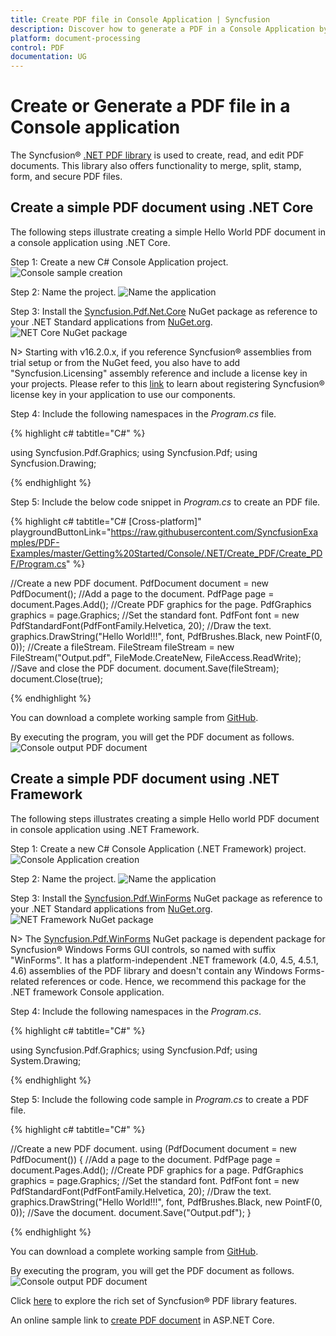 ```yaml
---
title: Create PDF file in Console Application | Syncfusion
description: Discover how to generate a PDF in a Console Application by using the Syncfusion PDF library efficiently.
platform: document-processing
control: PDF
documentation: UG
--- 
```


# Create or Generate a PDF file in a Console application

The Syncfusion&reg; [.NET PDF library](https://www.syncfusion.com/document-processing/pdf-framework/net/pdf-library) is used to create, read, and edit PDF documents. This library also offers functionality to merge, split, stamp, form, and secure PDF files.

## Create a simple PDF document using .NET Core

The following steps illustrate creating a simple Hello World PDF document in a console application using .NET Core.

Step 1: Create a new C# Console Application project.
![Console sample creation](Console_images/console-sample-creation.png)

Step 2: Name the project.
![Name the application](Console_images/Name_project_core.png)

Step 3: Install the [Syncfusion.Pdf.Net.Core](https://www.nuget.org/packages/Syncfusion.Pdf.Net.Core) NuGet package as reference to your .NET Standard applications from [NuGet.org](https://www.nuget.org).
![NET Core NuGet package](Console_images/Nuget_package_Core.png)

N> Starting with v16.2.0.x, if you reference Syncfusion&reg; assemblies from trial setup or from the NuGet feed, you also have to add "Syncfusion.Licensing" assembly reference and include a license key in your projects. Please refer to this [link](https://help.syncfusion.com/common/essential-studio/licensing/overview) to learn about registering Syncfusion&reg; license key in your application to use our components.

Step 4: Include the following namespaces in the *Program.cs* file.

{% highlight c# tabtitle="C#" %}

using Syncfusion.Pdf.Graphics;
using Syncfusion.Pdf;
using Syncfusion.Drawing;

{% endhighlight %}

Step 5: Include the below code snippet in *Program.cs* to create an PDF file.

{% highlight c# tabtitle="C# [Cross-platform]" playgroundButtonLink="https://raw.githubusercontent.com/SyncfusionExamples/PDF-Examples/master/Getting%20Started/Console/.NET/Create_PDF/Create_PDF/Program.cs" %}
 
//Create a new PDF document.
PdfDocument document = new PdfDocument();
//Add a page to the document.
PdfPage page = document.Pages.Add();
//Create PDF graphics for the page.
PdfGraphics graphics = page.Graphics;
//Set the standard font.
PdfFont font = new PdfStandardFont(PdfFontFamily.Helvetica, 20);
//Draw the text.
graphics.DrawString("Hello World!!!", font, PdfBrushes.Black, new PointF(0, 0));
//Create a fileStream.
FileStream fileStream = new FileStream("Output.pdf", FileMode.CreateNew, FileAccess.ReadWrite);
//Save and close the PDF document.
document.Save(fileStream);
document.Close(true);

{% endhighlight %}

You can download a complete working sample from [GitHub](https://github.com/SyncfusionExamples/PDF-Examples/tree/master/Getting%20Started/Console/.NET/Create_PDF).

By executing the program, you will get the PDF document as follows.
![Console output PDF document](GettingStarted_images/pdf-generation-output.png)

## Create a simple PDF document using .NET Framework

The following steps illustrates creating a simple Hello world PDF document in console application using .NET Framework.

Step 1: Create a new C# Console Application (.NET Framework) project.
![Console Application creation](Console_images/console-app-sample-creation.png)

Step 2: Name the project.
![Name the application](Console_images/Name_project_Framework.png)

Step 3: Install the [Syncfusion.Pdf.WinForms](https://www.nuget.org/packages/Syncfusion.Pdf.WinForms/) NuGet package as reference to your .NET Standard applications from [NuGet.org](https://www.nuget.org).
![NET Framework NuGet package](Console_images/Nuget_package_Framework.png)

N> The [Syncfusion.Pdf.WinForms](https://www.nuget.org/packages/Syncfusion.Pdf.WinForms/) NuGet package is dependent package for Syncfusion&reg; Windows Forms GUI controls, so named with suffix "WinForms". It has a platform-independent .NET framework (4.0, 4.5, 4.5.1, 4.6) assemblies of the PDF library and doesn't contain any Windows Forms-related references or code. Hence, we recommend this package for the .NET framework Console application.

Step 4: Include the following namespaces in the *Program.cs*.

{% highlight c# tabtitle="C#" %}

using Syncfusion.Pdf.Graphics;
using Syncfusion.Pdf;
using System.Drawing;

{% endhighlight %}

Step 5: Include the following code sample in *Program.cs* to create a PDF file.

{% highlight c# tabtitle="C#" %}
 
//Create a new PDF document. 
using (PdfDocument document = new PdfDocument()) {
    //Add a page to the document.
    PdfPage page = document.Pages.Add();
    //Create PDF graphics for a page.
    PdfGraphics graphics = page.Graphics;
    //Set the standard font.
    PdfFont font = new PdfStandardFont(PdfFontFamily.Helvetica, 20);
    //Draw the text.
    graphics.DrawString("Hello World!!!", font, PdfBrushes.Black, new PointF(0, 0));
    //Save the document.
    document.Save("Output.pdf");
}

{% endhighlight %}

You can download a complete working sample from [GitHub](https://github.com/SyncfusionExamples/PDF-Examples/tree/master/Getting%20Started/Console/.NET%20Framework/Create%20PDF).

By executing the program, you will get the PDF document as follows.
![Console output PDF document](GettingStarted_images/pdf-generation-output.png)

Click [here](https://www.syncfusion.com/document-processing/pdf-framework/net) to explore the rich set of Syncfusion&reg; PDF library features.

An online sample link to [create PDF document](https://ej2.syncfusion.com/aspnetcore/PDF/HelloWorld#/material3) in ASP.NET Core.
